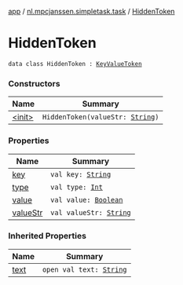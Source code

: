 [app](../../index.md) / [nl.mpcjanssen.simpletask.task](../index.md) / [HiddenToken](.)

# HiddenToken

`data class HiddenToken : `[`KeyValueToken`](../-key-value-token/index.md)

### Constructors

| Name | Summary |
|---|---|
| [&lt;init&gt;](-init-.md) | `HiddenToken(valueStr: `[`String`](https://kotlinlang.org/api/latest/jvm/stdlib/kotlin/-string/index.html)`)` |

### Properties

| Name | Summary |
|---|---|
| [key](key.md) | `val key: `[`String`](https://kotlinlang.org/api/latest/jvm/stdlib/kotlin/-string/index.html) |
| [type](type.md) | `val type: `[`Int`](https://kotlinlang.org/api/latest/jvm/stdlib/kotlin/-int/index.html) |
| [value](value.md) | `val value: `[`Boolean`](https://kotlinlang.org/api/latest/jvm/stdlib/kotlin/-boolean/index.html) |
| [valueStr](value-str.md) | `val valueStr: `[`String`](https://kotlinlang.org/api/latest/jvm/stdlib/kotlin/-string/index.html) |

### Inherited Properties

| Name | Summary |
|---|---|
| [text](../-key-value-token/text.md) | `open val text: `[`String`](https://kotlinlang.org/api/latest/jvm/stdlib/kotlin/-string/index.html) |
